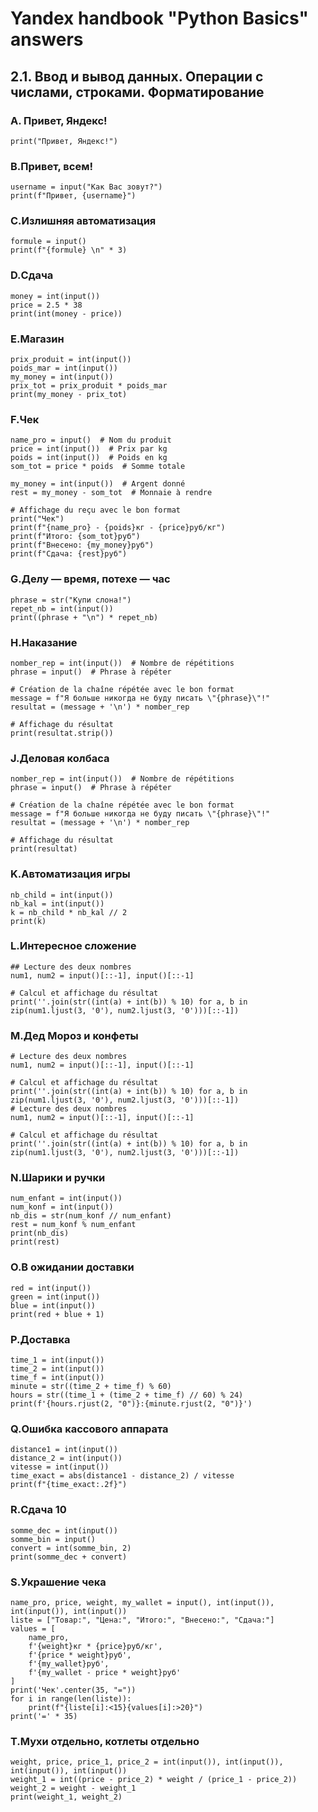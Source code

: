 # Yandex handbook "Python Basics" answers

## 2.1. Ввод и вывод данных. Операции с числами, строками. Форматирование

### A. Привет, Яндекс!
```
print("Привет, Яндекс!")
```

### B.Привет, всем!
```
username = input("Как Вас зовут?")
print(f"Привет, {username}")
```
### C.Излишняя автоматизация
```
formule = input()
print(f"{formule} \n" * 3)
```
### D.Сдача
```
money = int(input())
price = 2.5 * 38 
print(int(money - price))
```
### E.Магазин
```
prix_produit = int(input())
poids_mar = int(input())
my_money = int(input())
prix_tot = prix_produit * poids_mar
print(my_money - prix_tot)
```
### F.Чек
```
name_pro = input()  # Nom du produit
price = int(input())  # Prix par kg
poids = int(input())  # Poids en kg
som_tot = price * poids  # Somme totale

my_money = int(input())  # Argent donné
rest = my_money - som_tot  # Monnaie à rendre

# Affichage du reçu avec le bon format
print("Чек")
print(f"{name_pro} - {poids}кг - {price}руб/кг")
print(f"Итого: {som_tot}руб")
print(f"Внесено: {my_money}руб")
print(f"Сдача: {rest}руб")
```
### G.Делу — время, потехе — час
```
phrase = str("Купи слона!")
repet_nb = int(input())
print((phrase + "\n") * repet_nb)
```
### H.Наказание
```
nomber_rep = int(input())  # Nombre de répétitions
phrase = input()  # Phrase à répéter

# Création de la chaîne répétée avec le bon format
message = f"Я больше никогда не буду писать \"{phrase}\"!"
resultat = (message + '\n') * nomber_rep

# Affichage du résultat
print(resultat.strip())
```
### J.Деловая колбаса
```
nomber_rep = int(input())  # Nombre de répétitions
phrase = input()  # Phrase à répéter

# Création de la chaîne répétée avec le bon format
message = f"Я больше никогда не буду писать \"{phrase}\"!"
resultat = (message + '\n') * nomber_rep

# Affichage du résultat
print(resultat)
```
### K.Автоматизация игры
```
nb_child = int(input())
nb_kal = int(input())
k = nb_child * nb_kal // 2 
print(k)
```
### L.Интересное сложение
```
## Lecture des deux nombres
num1, num2 = input()[::-1], input()[::-1]

# Calcul et affichage du résultat
print(''.join(str((int(a) + int(b)) % 10) for a, b in zip(num1.ljust(3, '0'), num2.ljust(3, '0')))[::-1])
```
### M.Дед Мороз и конфеты
```
# Lecture des deux nombres
num1, num2 = input()[::-1], input()[::-1]

# Calcul et affichage du résultat
print(''.join(str((int(a) + int(b)) % 10) for a, b in zip(num1.ljust(3, '0'), num2.ljust(3, '0')))[::-1])
# Lecture des deux nombres
num1, num2 = input()[::-1], input()[::-1]

# Calcul et affichage du résultat
print(''.join(str((int(a) + int(b)) % 10) for a, b in zip(num1.ljust(3, '0'), num2.ljust(3, '0')))[::-1])

```
### N.Шарики и ручки
```
num_enfant = int(input())
num_konf = int(input())
nb_dis = str(num_konf // num_enfant)
rest = num_konf % num_enfant
print(nb_dis)
print(rest)
```
### O.В ожидании доставки
```
red = int(input())
green = int(input())
blue = int(input())
print(red + blue + 1)

```
### P.Доставка
```
time_1 = int(input())
time_2 = int(input())
time_f = int(input())
minute = str((time_2 + time_f) % 60)
hours = str((time_1 + (time_2 + time_f) // 60) % 24)
print(f'{hours.rjust(2, "0")}:{minute.rjust(2, "0")}')

```
### Q.Ошибка кассового аппарата
```
distance1 = int(input())
distance_2 = int(input())
vitesse = int(input())
time_exact = abs(distance1 - distance_2) / vitesse
print(f"{time_exact:.2f}")
```
### R.Сдача 10
```
somme_dec = int(input())
somme_bin = input()
convert = int(somme_bin, 2)
print(somme_dec + convert)
```
### S.Украшение чека
```
name_pro, price, weight, my_wallet = input(), int(input()), int(input()), int(input())
liste = ["Товар:", "Цена:", "Итого:", "Внесено:", "Сдача:"]
values = [
    name_pro,
    f'{weight}кг * {price}руб/кг',
    f'{price * weight}руб',
    f'{my_wallet}руб',
    f'{my_wallet - price * weight}руб'
]
print('Чек'.center(35, "="))
for i in range(len(liste)):
    print(f"{liste[i]:<15}{values[i]:>20}")
print('=' * 35)
```
### T.Мухи отдельно, котлеты отдельно
```
weight, price, price_1, price_2 = int(input()), int(input()), int(input()), int(input())
weight_1 = int((price - price_2) * weight / (price_1 - price_2))
weight_2 = weight - weight_1
print(weight_1, weight_2)
```






























